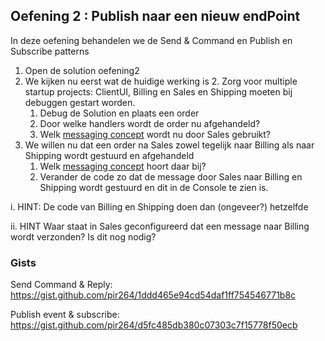 ## Oefening 2 : Publish naar een nieuw endPoint

In deze oefening behandelen we de Send & Command en Publish en Subscribe patterns

1.	Open de solution oefening2
1.  We kijken nu eerst wat de huidige werking is
    2.  Zorg voor multiple startup projects: ClientUI, Billing en Sales en Shipping moeten bij debuggen gestart worden.
    1.	Debug de Solution en plaats een order
    2.	Door welke handlers wordt de order nu afgehandeld?
    3.	Welk [messaging concept](https://docs.particular.net/nservicebus/concepts/) wordt nu door Sales gebruikt?
3.	We willen nu dat een order na Sales zowel tegelijk naar Billing als naar Shipping wordt gestuurd en afgehandeld
    1.	Welk [messaging concept](https://docs.particular.net/nservicebus/concepts/) hoort daar bij?
    3.	Verander de code zo dat de message door Sales naar Billing en Shipping wordt gestuurd en dit in de Console te zien is.

i.	HINT: De code van Billing en Shipping doen dan (ongeveer?) hetzelfde

ii.	HINT Waar staat in Sales geconfigureerd dat een message naar Billing wordt verzonden? Is dit nog nodig?


### Gists

Send Command & Reply: https://gist.github.com/pir264/1ddd465e94cd54daf1ff754546771b8c

Publish event & subscribe: https://gist.github.com/pir264/d5fc485db380c07303c7f15778f50ecb






